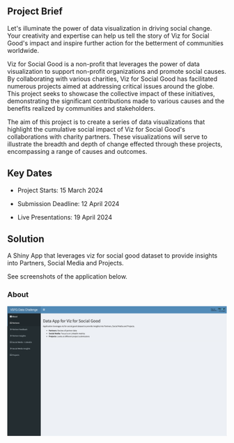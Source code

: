 ## Project Brief

Let's illuminate the power of data visualization in driving social change. Your creativity and expertise can help us tell the story of Viz for Social Good's impact and inspire further action for the betterment of communities worldwide.

Viz for Social Good is a non-profit that leverages the power of data visualization to support non-profit organizations and promote social causes. By collaborating with various charities, Viz for Social Good has facilitated numerous projects aimed at addressing critical issues around the globe. This project seeks to showcase the collective impact of these initiatives, demonstrating the significant contributions made to various causes and the benefits realized by communities and stakeholders.

The aim of this project is to create a series of data visualizations that highlight the cumulative social impact of Viz for Social Good's collaborations with charity partners. These visualizations will serve to illustrate the breadth and depth of change effected through these projects, encompassing a range of causes and outcomes.

 ## Key Dates

- Project Starts: 15 March 2024

- Submission Deadline: 12 April 2024

- Live Presentations: 19 April 2024

## Solution

A Shiny App that leverages viz for social good dataset to provide insights into Partners, Social Media and Projects.

See screenshots of the application below.

### About
![About!](https://github.com/edimaudo/hackathon_coding_challenges/blob/master/2024_VSFG_Impact/VFSG/About.png "About")